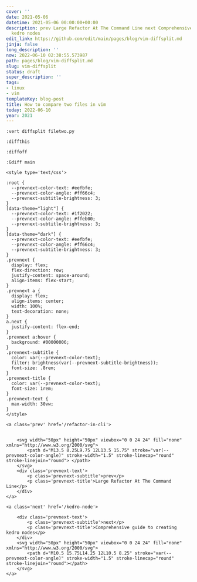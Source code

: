 ```yaml
---
cover: ''
date: 2021-05-06
datetime: 2021-05-06 00:00:00+00:00
description: prev Large Refactor At The Command Line next Comprehensive guide to creating
  kedro nodes
edit_link: https://github.com/edit/main/pages/blog/vim-diffsplit.md
jinja: false
long_description: ''
now: 2022-06-10 02:38:55.573987
path: pages/blog/vim-diffsplit.md
slug: vim-diffsplit
status: draft
super_description: ''
tags:
- linux
- vim
templateKey: blog-post
title: How to compare two files in vim
today: 2022-06-10
year: 2021
---
```


``` vim
:vert diffsplit filetwo.py
```

``` vim
:diffthis
```

``` vim
:diffoff
```

``` vim
:Gdiff main
```
<div class='prevnext'>

    <style type='text/css'>

    :root {
      --prevnext-color-text: #eefbfe;
      --prevnext-color-angle: #ff66c4;
      --prevnext-subtitle-brightness: 3;
    }
    [data-theme="light"] {
      --prevnext-color-text: #1f2022;
      --prevnext-color-angle: #ffeb00;
      --prevnext-subtitle-brightness: 3;
    }
    [data-theme="dark"] {
      --prevnext-color-text: #eefbfe;
      --prevnext-color-angle: #ff66c4;
      --prevnext-subtitle-brightness: 3;
    }
    .prevnext {
      display: flex;
      flex-direction: row;
      justify-content: space-around;
      align-items: flex-start;
    }
    .prevnext a {
      display: flex;
      align-items: center;
      width: 100%;
      text-decoration: none;
    }
    a.next {
      justify-content: flex-end;
    }
    .prevnext a:hover {
      background: #00000006;
    }
    .prevnext-subtitle {
      color: var(--prevnext-color-text);
      filter: brightness(var(--prevnext-subtitle-brightness));
      font-size: .8rem;
    }
    .prevnext-title {
      color: var(--prevnext-color-text);
      font-size: 1rem;
    }
    .prevnext-text {
      max-width: 30vw;
    }
    </style>
    
    <a class='prev' href='/refactor-in-cli'>
    

        <svg width="50px" height="50px" viewbox="0 0 24 24" fill="none" xmlns="http://www.w3.org/2000/svg">
            <path d="M13.5 8.25L9.75 12L13.5 15.75" stroke="var(--prevnext-color-angle)" stroke-width="1.5" stroke-linecap="round" stroke-linejoin="round"> </path>
        </svg>
        <div class='prevnext-text'>
            <p class='prevnext-subtitle'>prev</p>
            <p class='prevnext-title'>Large Refactor At The Command Line</p>
        </div>
    </a>
    
    <a class='next' href='/kedro-node'>
    
        <div class='prevnext-text'>
            <p class='prevnext-subtitle'>next</p>
            <p class='prevnext-title'>Comprehensive guide to creating kedro nodes</p>
        </div>
        <svg width="50px" height="50px" viewbox="0 0 24 24" fill="none" xmlns="http://www.w3.org/2000/svg">
            <path d="M10.5 15.75L14.25 12L10.5 8.25" stroke="var(--prevnext-color-angle)" stroke-width="1.5" stroke-linecap="round" stroke-linejoin="round"></path>
        </svg>
    </a>
  </div>